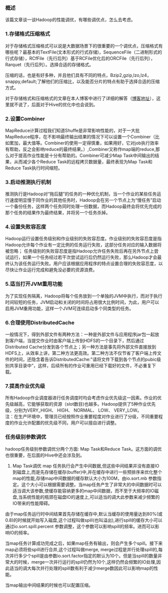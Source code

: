 ### 概述
该篇文章谈一谈Hadoop的性能调优，有哪些调优点，怎么去考虑。
### 1.存储格式压缩格式
对于存储格式压缩格式可以说是大数据场景下的很重要的一个调优点，压缩格式有哪些呢？最基本的TextFile(文本形式的行式存储)，SequenceFile（二进制形式的行式存储），RCfFile（先行后列）基于RCFile优化后的ORCFile（先行后列），Rarquet（先行后列）。选择合适的存储格式。

压缩的话，也是有好多种，并且他们具有不同的特点，Bzip2,gzip,lzo,lz4，snappy,default;了解他们的压缩比，以及能否分片的特点有助于选择合适的压缩方式。

对于存储格式和压缩格式的文章在本人博客中进行了详细的解答（<a href="https://blog.csdn.net/yu0_zhang0">博客地址</a>），这里就不说了，后面对于Hive的优化中也会说到。
### 2.设置Combiner
MapReduce计算过程我们知道Shuffe是非常影响性能的，对于一大批MapReduce程序，在不影响最终输出结果的情况下可以设置一个Combiner（比如累加，最大值等。Combiner的使用一定得慎重，如果用好，它对job执行效率有帮助，反之会影响reduce的最终结果。）,Combiner又称作map端的reduce,那么对于提高作业性能是十分有帮助的。Combiner可减少Map Task中间输出的结果，从而减少各个Reduce Task的远程拷贝数据量，最终表现为Map Task和Reduce Task执行时间缩短。

### 3.启动推测执行机制
推测执行是Hadoop对“拖后腿”的任务的一种优化机制，当一个作业的某些任务运行速度明显慢于同作业的其他任务时，Hadoop会在另一个节点上为“慢任务”启动一个备份任务，这样两个任务同时处理一份数据，而Hadoop最终会将优先完成的那个任务的结果作为最终结果，并将另一个任务杀掉。

### 4.设置失败容忍度
Hadoop运行设置任务级别和作业级别的失败容忍度。作业级别的失败容忍度是指Hadoop允许每个作业有一定比例的任务运行失败，这部分任务对应的输入数据将被忽略；
任务级别的失败容忍度是指Hadoop允许任务失败后再在另外节点上尝试运行，如果一个任务经过若干次尝试运行后仍然运行失败，那么Hadoop才会最终认为该任务运行失败。用户应该根据应用程序的特点设置合理的失败容忍度，以尽快让作业运行完成和避免没必要的资源浪费。
### 5.适当打开JVM重用功能
为了实现任务隔离，Hadoop将每个任务放到一个单独的JVM中执行，而对于执行时间较短的任务，JVM启动和关闭的时间将占用很大比例时间，为此，用户可以启用JVM重用功能，这样一个JVM可连续启动多个同类型的任务。

### 6.合理使用DistributedCache
一般情况下，得到外部文件有两种方法：一种是外部文件与应用程序jar包一起放到客户端，当提交作业时由客户端上传到HDFS的一个目录下，然后通过Distributed Cache分发到各个节点上；另一种方法是事先将外部文件直接放到HDFS上，从效率上讲，第二种方法更高效。第二种方法不仅节省了客户端上传文件的时间，还隐含着告诉DistributedCache:"请将文件下载到各个节点的pubic级别共享目录中”，这样，后续所有的作业可重用已经下载好的文件，不必重复下载。
### 7.提高作业优先级
所有Hadoop作业调度器进行任务调度时均会考虑作业优先级这一因素。作业的优先级越高，它能够获取的资源（slot数目)也越多。Hadoop提供了5种作业优先级，分别为VERY_HIGH、 HIGH、 NORMAL、 LOW、 VERY_LOW。</br>
注：在生产环境中，管理员已经按照作业重要程度对作业进行了分级，不同重要程度的作业允许配置的优先级不同，用户可以擅自进行调整。
### 任务级别参数调优
hadoop任务级别参数调优分两个方面: Map Task和Reduce Task。这方面的调优也很重要，在后面的Hive中还会涉及到。
1. Map Task调优
map 任务执行会产生中间数据,但这些中间结果并没有直接IO到磁盘上,而是先存储在缓存(buffer)中,并在缓存中进行一些预排序来优化整个map的性能,存储map中间数据的缓存默认大小为100M，由io.sort.mb 参数指定。这个大小可以根据需要调整。当map任务产生了非常大的中间数据时可以适当调大该参数,使缓存能容纳更多的map中间数据，而不至于大频率的IO磁盘,当系统性能的瓶颈在磁盘IO的速度上,可以适当的调大此参数来减少频繁的IO带来的性能障碍。

由于map任务运行时中间结果首先存储在缓存中,默认当缓存的使用量达到80%(或0.8)的时候就开始写入磁盘,这个过程叫做spill(也叫溢出),进行spill的缓存大小可以通过io.sort.spill.percent 参数调整，这个参数可以影响spill的频率。进而可以影响IO的频率。

当map任务计算成功完成之后，如果map任务有输出，则会产生多个spill。接下来map必须将些spill进行合并,这个过程叫做merge, merge过程是并行处理spill的,每次并行多少个spill是由参数io.sort.factor指定的默认为10个。但是当spill的数量非常大的时候，merge一次并行运行的spill仍然为10个,这样仍然会频繁的IO处理,因此适当的调大每次并行处理的spill数有利于减少merge数因此可以影响map的性能。

当map输出中间结果的时候也可以配置压缩。






